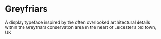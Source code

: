 # Greyfriars
A display typeface inspired by the often overlooked architectural details within the Greyfriars conservation area in the heart of Leicester’s old town, UK
